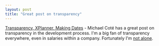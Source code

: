 ```yaml
---
layout: post
title: "Great post on transparency"
---
```




<a href="http://www.drunkandretired.com/2004/08/transparency-xplanner-making-dates.html">Transparency, XPlanner, Making Dates</a> - Michael Cot&eacute; has a great post on transparency in the development process. I'm a big fan of transparency everywhere, even in salaries within a company. Fortunately I'm <a href="http://joelonsoftware.com/articles/fog0000000038.html">not alone</a>.


